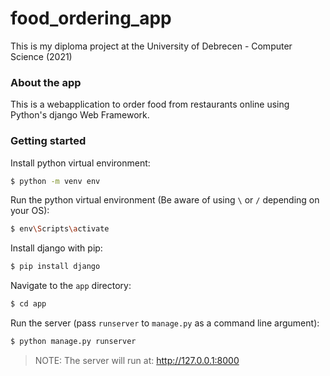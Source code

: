 # food_ordering_app

This is my diploma project at the University of Debrecen - Computer Science (2021)

### About the app

This is a webapplication to order food from restaurants online using Python's django Web Framework.

### Getting started

Install python virtual environment:

```bash
$ python -m venv env
```

Run the python virtual environment (Be aware of using `\` or `/` depending on your OS):
```bash
$ env\Scripts\activate
```

Install django with pip:
```bash
$ pip install django
```

Navigate to the `app` directory:
```bash
$ cd app
```

Run the server (pass `runserver` to `manage.py` as a command line argument):
```bash
$ python manage.py runserver
```

> NOTE: The server will run at: http://127.0.0.1:8000
